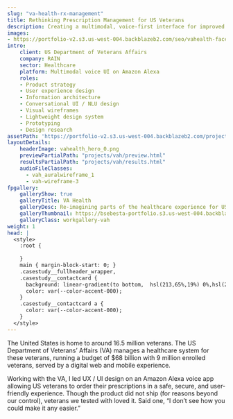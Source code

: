 ```yaml
---
slug: "va-health-rx-management"
title: Rethinking Prescription Management for US Veterans
description: Creating a multimodal, voice-first interface for improved service speed and accessibility
images:
- https://portfolio-v2.s3.us-west-004.backblazeb2.com/seo/vahealth-facebook.png
intro:
    client: US Department of Veterans Affairs
    company: RAIN
    sector: Healthcare
    platform: Multimodal voice UI on Amazon Alexa
    roles:
    - Product strategy
    - User experience design
    - Information architecture
    - Conversational UI / NLU design
    - Visual wireframes
    - Lightweight design system
    - Prototyping
    - Design research
assetPath: 'https://portfolio-v2.s3.us-west-004.backblazeb2.com/projects/va-health/'
layoutDetails:
    headerImage: vahealth_hero_0.png
    previewPartialPath: "projects/vah/preview.html"
    resultsPartialPath: "projects/vah/results.html"
    audioFileClasses:
      - vah_auralwireframe_1
      - vah-wireframe-3
fpgallery:
    galleryShow: true
    galleryTitle: VA Health
    galleryDesc: Re-imagining parts of the healthcare experience for US veterans
    galleryThumbnail: https://bsebesta-portfolio.s3.us-west-004.backblazeb2.com/case-studies/thumbnail_vah_1.png
    galleryClass: workgallery-vah
weight: 1
head: |
  <style>
    :root {
        
    }
    main { margin-block-start: 0; }
    .casestudy__fullheader_wrapper,
    .casestudy__contactcard {
      background: linear-gradient(to bottom,  hsl(213,65%,19%) 0%,hsl(213,56%,30%) 100%);
      color: var(--color-accent-000);
    }
    .casestudy__contactcard a {
      color: var(--color-accent-000);
    }
  </style>
---
```


The United States is home to around 16.5 million veterans. The US Department of Veterans’ Affairs (VA) manages a healthcare system for these veterans, running a budget of $68 billion with 9 million enrolled veterans, served by a digital web and mobile experience.

Working with the VA, I led UX / UI design on an Amazon Alexa voice app allowing US veterans to order their prescriptions in a safe, secure, and user-friendly experience. Though the product did not ship (for reasons beyond our control), veterans we tested with loved it. Said one, “I don’t see how you could make it any easier.”